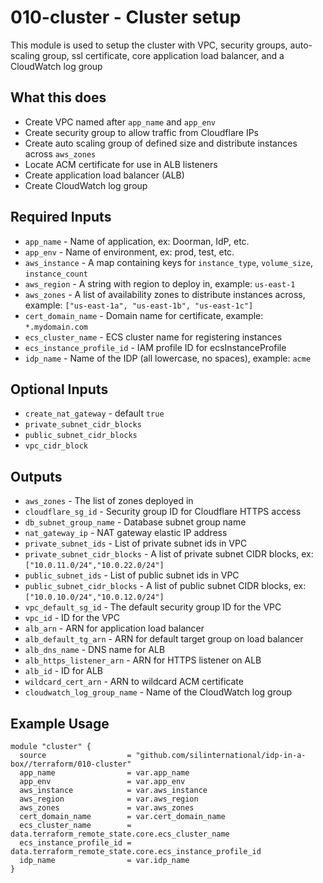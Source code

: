 # 010-cluster - Cluster setup
This module is used to setup the cluster with VPC, security groups, auto-scaling group,
ssl certificate, core application load balancer, and a CloudWatch log group

## What this does

 - Create VPC named after `app_name` and `app_env`
 - Create security group to allow traffic from Cloudflare IPs
 - Create auto scaling group of defined size and distribute instances across `aws_zones`
 - Locate ACM certificate for use in ALB listeners
 - Create application load balancer (ALB)
 - Create CloudWatch log group

## Required Inputs

 - `app_name` - Name of application, ex: Doorman, IdP, etc.
 - `app_env` - Name of environment, ex: prod, test, etc.
 - `aws_instance` - A map containing keys for `instance_type`, `volume_size`, `instance_count`
 - `aws_region` - A string with region to deploy in, example: `us-east-1`
 - `aws_zones` - A list of availability zones to distribute instances across, example: `["us-east-1a", "us-east-1b", "us-east-1c"]`
 - `cert_domain_name` - Domain name for certificate, example: `*.mydomain.com`
 - `ecs_cluster_name` - ECS cluster name for registering instances
 - `ecs_instance_profile_id` - IAM profile ID for ecsInstanceProfile
 - `idp_name` - Name of the IDP (all lowercase, no spaces), example: `acme`

## Optional Inputs

- `create_nat_gateway` - default `true`
- `private_subnet_cidr_blocks`
- `public_subnet_cidr_blocks`
- `vpc_cidr_block`

## Outputs

 - `aws_zones` - The list of zones deployed in
 - `cloudflare_sg_id` - Security group ID for Cloudflare HTTPS access
 - `db_subnet_group_name` - Database subnet group name
 - `nat_gateway_ip` - NAT gateway elastic IP address
 - `private_subnet_ids` - List of private subnet ids in VPC
 - `private_subnet_cidr_blocks` - A list of private subnet CIDR blocks, ex: `["10.0.11.0/24","10.0.22.0/24"]`
 - `public_subnet_ids` - List of public subnet ids in VPC
 - `public_subnet_cidr_blocks` - A list of public subnet CIDR blocks, ex: `["10.0.10.0/24","10.0.12.0/24"]`
 - `vpc_default_sg_id` - The default security group ID for the VPC
 - `vpc_id` - ID for the VPC
 - `alb_arn` - ARN for application load balancer
 - `alb_default_tg_arn` - ARN for default target group on load balancer
 - `alb_dns_name` - DNS name for ALB
 - `alb_https_listener_arn` - ARN for HTTPS listener on ALB
 - `alb_id` - ID for ALB
 - `wildcard_cert_arn` - ARN to wildcard ACM certificate
 - `cloudwatch_log_group_name` - Name of the CloudWatch log group
 
## Example Usage

```hcl
module "cluster" {
  source                  = "github.com/silinternational/idp-in-a-box//terraform/010-cluster"
  app_name                = var.app_name
  app_env                 = var.app_env
  aws_instance            = var.aws_instance
  aws_region              = var.aws_region
  aws_zones               = var.aws_zones
  cert_domain_name        = var.cert_domain_name
  ecs_cluster_name        = data.terraform_remote_state.core.ecs_cluster_name
  ecs_instance_profile_id = data.terraform_remote_state.core.ecs_instance_profile_id
  idp_name                = var.idp_name
}
```
